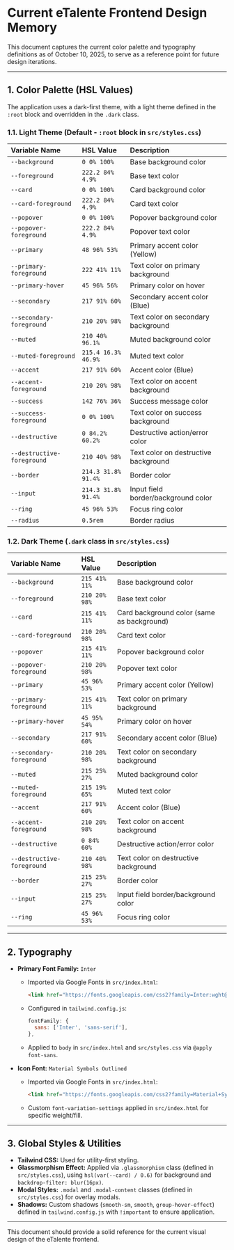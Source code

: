 # Current eTalente Frontend Design Memory

This document captures the current color palette and typography definitions as of October 10, 2025, to serve as a reference point for future design iterations.

---

## 1. Color Palette (HSL Values)

The application uses a dark-first theme, with a light theme defined in the `:root` block and overridden in the `.dark` class.

### 1.1. Light Theme (Default - `:root` block in `src/styles.css`)

| Variable Name        | HSL Value           | Description                               |
| :------------------- | :------------------ | :---------------------------------------- |
| `--background`       | `0 0% 100%`         | Base background color                     |
| `--foreground`       | `222.2 84% 4.9%`    | Base text color                           |
| `--card`             | `0 0% 100%`         | Card background color                     |
| `--card-foreground`  | `222.2 84% 4.9%`    | Card text color                           |
| `--popover`          | `0 0% 100%`         | Popover background color                  |
| `--popover-foreground` | `222.2 84% 4.9%`    | Popover text color                        |
| `--primary`          | `48 96% 53%`        | Primary accent color (Yellow)             |
| `--primary-foreground` | `222 41% 11%`       | Text color on primary background          |
| `--primary-hover`    | `45 96% 56%`        | Primary color on hover                    |
| `--secondary`        | `217 91% 60%`       | Secondary accent color (Blue)             |
| `--secondary-foreground` | `210 20% 98%`       | Text color on secondary background        |
| `--muted`            | `210 40% 96.1%`     | Muted background color                    |
| `--muted-foreground` | `215.4 16.3% 46.9%` | Muted text color                          |
| `--accent`           | `217 91% 60%`       | Accent color (Blue)                       |
| `--accent-foreground` | `210 20% 98%`       | Text color on accent background           |
| `--success`          | `142 76% 36%`       | Success message color                     |
| `--success-foreground` | `0 0% 100%`         | Text color on success background          |
| `--destructive`      | `0 84.2% 60.2%`     | Destructive action/error color            |
| `--destructive-foreground` | `210 40% 98%`       | Text color on destructive background      |
| `--border`           | `214.3 31.8% 91.4%` | Border color                              |
| `--input`            | `214.3 31.8% 91.4%` | Input field border/background color       |
| `--ring`             | `45 96% 53%`        | Focus ring color                          |
| `--radius`           | `0.5rem`            | Border radius                             |

### 1.2. Dark Theme (`.dark` class in `src/styles.css`)

| Variable Name        | HSL Value           | Description                               |
| :------------------- | :------------------ | :---------------------------------------- |
| `--background`       | `215 41% 11%`       | Base background color                     |
| `--foreground`       | `210 20% 98%`       | Base text color                           |
| `--card`             | `215 41% 11%`       | Card background color (same as background) |
| `--card-foreground`  | `210 20% 98%`       | Card text color                           |
| `--popover`          | `215 41% 11%`       | Popover background color                  |
| `--popover-foreground` | `210 20% 98%`       | Popover text color                        |
| `--primary`          | `45 96% 53%`        | Primary accent color (Yellow)             |
| `--primary-foreground` | `215 41% 11%`       | Text color on primary background          |
| `--primary-hover`    | `45 95% 54%`        | Primary color on hover                    |
| `--secondary`        | `217 91% 60%`       | Secondary accent color (Blue)             |
| `--secondary-foreground` | `210 20% 98%`       | Text color on secondary background        |
| `--muted`            | `215 25% 27%`       | Muted background color                    |
| `--muted-foreground` | `215 19% 65%`       | Muted text color                          |
| `--accent`           | `217 91% 60%`       | Accent color (Blue)                       |
| `--accent-foreground` | `210 20% 98%`       | Text color on accent background           |
| `--destructive`      | `0 84% 60%`         | Destructive action/error color            |
| `--destructive-foreground` | `210 40% 98%`       | Text color on destructive background      |
| `--border`           | `215 25% 27%`       | Border color                              |
| `--input`            | `215 25% 27%`       | Input field border/background color       |
| `--ring`             | `45 96% 53%`        | Focus ring color                          |

---

## 2. Typography

*   **Primary Font Family:** `Inter`
    *   Imported via Google Fonts in `src/index.html`:
        ```html
        <link href="https://fonts.googleapis.com/css2?family=Inter:wght@300;400;500;700&amp;display=swap" rel="stylesheet"/>
        ```
    *   Configured in `tailwind.config.js`:
        ```javascript
        fontFamily: {
          sans: ['Inter', 'sans-serif'],
        },
        ```
    *   Applied to `body` in `src/index.html` and `src/styles.css` via `@apply font-sans`.

*   **Icon Font:** `Material Symbols Outlined`
    *   Imported via Google Fonts in `src/index.html`:
        ```html
        <link href="https://fonts.googleapis.com/css2?family=Material+Symbols+Outlined" rel="stylesheet"/>
        ```
    *   Custom `font-variation-settings` applied in `src/index.html` for specific weight/fill.

---

## 3. Global Styles & Utilities

*   **Tailwind CSS:** Used for utility-first styling.
*   **Glassmorphism Effect:** Applied via `.glassmorphism` class (defined in `src/styles.css`), using `hsl(var(--card) / 0.6)` for background and `backdrop-filter: blur(16px)`.
*   **Modal Styles:** `.modal` and `.modal-content` classes (defined in `src/styles.css`) for overlay modals.
*   **Shadows:** Custom shadows (`smooth-sm`, `smooth`, `group-hover-effect`) defined in `tailwind.config.js` with `!important` to ensure application.

---

This document should provide a solid reference for the current visual design of the eTalente frontend.
